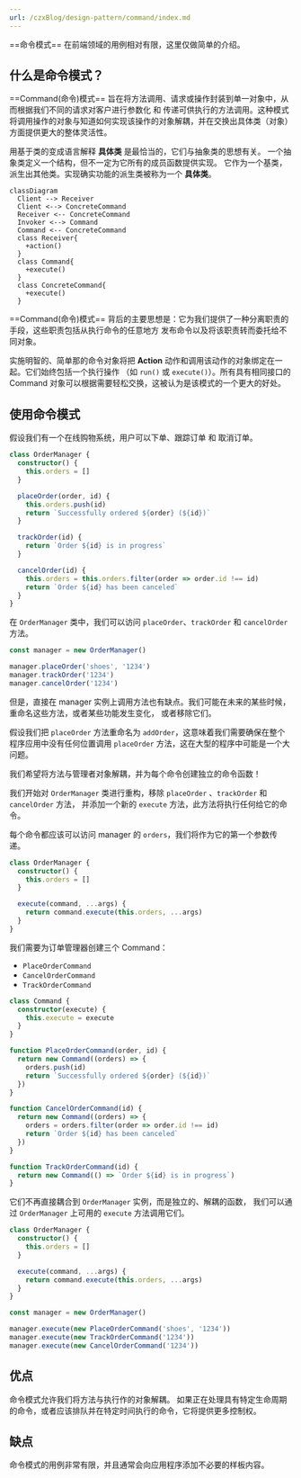 ```yaml
---
url: /czxBlog/design-pattern/command/index.md
---
```

\==命令模式== 在前端领域的用例相对有限，这里仅做简单的介绍。

## 什么是命令模式？

\==Command(命令)模式== 旨在将方法调用、请求或操作封装到单一对象中，从而根据我们不同的请求对客户进行参数化
和 传递可供执行的方法调用。这种模式将调用操作的对象与知道如何实现该操作的对象解耦，并在交换出具体类（对象）
方面提供更大的整体灵活性。

用基于类的变成语言解释 **具体类** 是最恰当的，它们与抽象类的思想有关。
一个抽象类定义一个结构，但不一定为它所有的成员函数提供实现。
它作为一个基类，派生出其他类。实现确实功能的派生类被称为一个 **具体类**。

```mermaid
classDiagram
  Client --> Receiver
  Client <--> ConcreteCommand
  Receiver <-- ConcreteCommand
  Invoker <--> Command
  Command <-- ConcreteCommand
  class Receiver{
    +action()
  }
  class Command{
    +execute()
  }
  class ConcreteCommand{
    +execute()
  }
```

\==Command(命令)模式== 背后的主要思想是：它为我们提供了一种分离职责的手段，这些职责包括从执行命令的任意地方
发布命令以及将该职责转而委托给不同对象。

实施明智的、简单那的命令对象将把 **Action** 动作和调用该动作的对象绑定在一起。它们始终包括一个执行操作
（如 `run()` 或 `execute()`）。所有具有相同接口的 Command 对象可以根据需要轻松交换，这被认为是该模式的一个更大的好处。

## 使用命令模式

假设我们有一个在线购物系统，用户可以下单、跟踪订单 和 取消订单。

```ts
class OrderManager {
  constructor() {
    this.orders = []
  }

  placeOrder(order, id) {
    this.orders.push(id)
    return `Successfully ordered ${order} (${id})`
  }

  trackOrder(id) {
    return `Order ${id} is in progress`
  }

  cancelOrder(id) {
    this.orders = this.orders.filter(order => order.id !== id)
    return `Order ${id} has been canceled`
  }
}
```

在 `OrderManager` 类中，我们可以访问 `placeOrder`、`trackOrder` 和 `cancelOrder` 方法。

```ts
const manager = new OrderManager()

manager.placeOrder('shoes', '1234')
manager.trackOrder('1234')
manager.cancelOrder('1234')
```

但是，直接在 manager 实例上调用方法也有缺点。我们可能在未来的某些时候，重命名这些方法，或者某些功能发生变化，
或者移除它们。

假设我们把 `placeOrder` 方法重命名为 `addOrder`，这意味着我们需要确保在整个程序应用中没有任何位置调用
`placeOrder` 方法，这在大型的程序中可能是一个大问题。

我们希望将方法与管理者对象解耦，并为每个命令创建独立的命令函数！

我们开始对 `OrderManager` 类进行重构，移除 `placeOrder` 、`trackOrder` 和 `cancelOrder` 方法，
并添加一个新的 `execute` 方法，此方法将执行任何给它的命令。

每个命令都应该可以访问 manager 的 `orders`，我们将作为它的第一个参数传递。

```ts
class OrderManager {
  constructor() {
    this.orders = []
  }

  execute(command, ...args) {
    return command.execute(this.orders, ...args)
  }
}
```

我们需要为订单管理器创建三个 Command：

* `PlaceOrderCommand`
* `CancelOrderCommand`
* `TrackOrderCommand`

```ts
class Command {
  constructor(execute) {
    this.execute = execute
  }
}

function PlaceOrderCommand(order, id) {
  return new Command((orders) => {
    orders.push(id)
    return `Successfully ordered ${order} (${id})`
  })
}

function CancelOrderCommand(id) {
  return new Command((orders) => {
    orders = orders.filter(order => order.id !== id)
    return `Order ${id} has been canceled`
  })
}

function TrackOrderCommand(id) {
  return new Command(() => `Order ${id} is in progress`)
}
```

它们不再直接耦合到 `OrderManager` 实例，而是独立的、解耦的函数，
我们可以通过 `OrderManager` 上可用的 `execute` 方法调用它们。

```ts
class OrderManager {
  constructor() {
    this.orders = []
  }

  execute(command, ...args) {
    return command.execute(this.orders, ...args)
  }
}

const manager = new OrderManager()

manager.execute(new PlaceOrderCommand('shoes', '1234'))
manager.execute(new TrackOrderCommand('1234'))
manager.execute(new CancelOrderCommand('1234'))
```

## 优点

命令模式允许我们将方法与执行作的对象解耦。
如果正在处理具有特定生命周期的命令，或者应该排队并在特定时间执行的命令，它将提供更多控制权。

## 缺点

命令模式的用例非常有限，并且通常会向应用程序添加不必要的样板内容。
